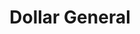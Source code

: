 ---
title: "Dollar General"
url: /millsboro/dollar-general-john-j-williams-highway/
shop: variety store
---